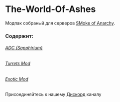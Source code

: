 # The-World-Of-Ashes
Модпак собраный для серверов [SMoke of Anarchy](https://smokeofanarchy.ru).
### Содержит:
###### [ADC (Sapphirium)](https://github.com/3Snake3/Sapphirium)
###### [Turrets Mod](https://github.com/Lev43/TurretsMod)
###### [Exotic Mod](https://github.com/BlueWolf3682/Exotic-Mod)

Присоединяйтесь к нашему [Дискорд](https://discord.gg/ATWsFHNa5j) каналу
